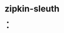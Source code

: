 # zipkin-sleuth

+ [SpringBoot集成Zipkin]:(SpringBoot集成Zipkin.md)

+ [新版本SpringCloud中的sleuth整合zipkin]:(新版本SpringCloud中的sleuth整合zipkin.md)
